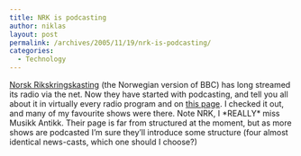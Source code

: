 ```yaml
---
title: NRK is podcasting
author: niklas
layout: post
permalink: /archives/2005/11/19/nrk-is-podcasting/
categories:
  - Technology
---
```

[Norsk Rikskringskasting][1] (the Norwegian version of BBC) has long streamed its radio via the net. Now they have started with podcasting, and tell you all about it in virtually every radio program and on [this page][2]. I checked it out, and many of my favourite shows were there. Note NRK, I \*REALLY\* miss Musikk Antikk. Their page is far from structured at the moment, but as more shows are podcasted I&#8217;m sure they&#8217;ll introduce some structure (four almost identical news-casts, which one should I choose?)

 [1]: http://nrk.no
 [2]: http://www.nrk.no/tjenester/podkast/
